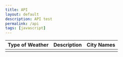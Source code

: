 ```yaml
---
title: API
layout: default
description: API test
permalink: /api
tags: [javascript]
---
```


<table>
  <thead>
  <tr>
    <th>Type of Weather</th>
    <th>Description</th>
    <th>City Names</th>
    <!-- <th>Active Cases</th> -->
  </tr>
  </thead>
  <tbody>
    <td id="type"></td>
    <td id="description"></td>
    <td id="city"></td>
    <!-- <td id="active_cases"></td> -->
  </tbody>

<!-- Script is layed out in a sequence (no function) and will execute when page is loaded -->

<script>
  // prepare HTML result container for new output
  const resultContainer = document.getElementById("result");

  // prepare fetch options
  const url = "https://open-weather-map27.p.rapidapi.com/weather";

  const options = {
	method: 'GET',
	headers: {
		'X-RapidAPI-Key': '99055c6785msh0eec04755216d76p1d458djsnf1bc6a1c3b66',
		'X-RapidAPI-Host': 'weatherapi-com.p.rapidapi.com'
	}
};

  // fetch the API
  fetch(url, options)
    // response is a RESTful "promise" on any successful fetch
    .then(response => {
      // check for response errors
      if (response.status !== 200) {
          const errorMsg = 'Database response error: ' + response.status;
          console.log(errorMsg);
          const tr = document.createElement("tr");
          const td = document.createElement("td");
          td.innerHTML = errorMsg;
          tr.appendChild(td);
          resultContainer.appendChild(tr);
          return;
      }
      // valid response will have json data
      response.json().then(weatherData => {
          console.log(weatherData);

          // World Data
          document.getElementById("type").innerHTML = weatherData.main;
          document.getElementById("description").innerHTML = weatherData.description;
          document.getElementById("city").innerHTML = weatherData.name;
        //   document.getElementById("active_cases").innerHTML = data.world_total.active_cases;

          // Country data
          
      })
  })
  // catch fetch errors (ie ACCESS to server blocked)
  .catch(err => {
    console.error(err);
    const tr = document.createElement("tr");
    const td = document.createElement("td");
    td.innerHTML = err;
    tr.appendChild(td);
    resultContainer.appendChild(tr);
  });
</script>
